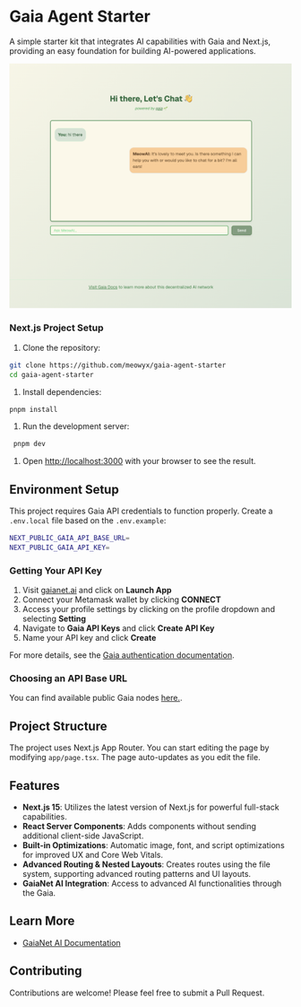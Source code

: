 # Gaia Agent Starter

A simple starter kit that integrates AI capabilities with Gaia and Next.js, providing an easy foundation for building AI-powered applications.


![Gaia Agent](./public/image.png)

### Next.js Project Setup

1. Clone the repository:

```bash
git clone https://github.com/meowyx/gaia-agent-starter
cd gaia-agent-starter

```

1. Install dependencies:

```bash
pnpm install

```

1. Run the development server:

```bash
 pnpm dev

```

1. Open [http://localhost:3000](http://localhost:3000/) with your browser to see the result.

## Environment Setup

This project requires Gaia API credentials to function properly. Create a `.env.local` file based on the `.env.example`:

```bash
NEXT_PUBLIC_GAIA_API_BASE_URL=
NEXT_PUBLIC_GAIA_API_KEY=
```

### Getting Your API Key

1. Visit [gaianet.ai](https://gaianet.ai) and click on **Launch App**
2. Connect your Metamask wallet by clicking **CONNECT**
3. Access your profile settings by clicking on the profile dropdown and selecting **Setting**
4. Navigate to **Gaia API Keys** and click **Create API Key**
5. Name your API key and click **Create**

For more details, see the [Gaia authentication documentation](https://docs.gaianet.ai/getting-started/authentication).

### Choosing an API Base URL

You can find available public Gaia nodes [here.](https://docs.gaianet.ai/nodes).

## Project Structure

The project uses Next.js App Router. You can start editing the page by modifying `app/page.tsx`. The page auto-updates as you edit the file.

## Features

- **Next.js 15**: Utilizes the latest version of Next.js for powerful full-stack capabilities.
- **React Server Components**: Adds components without sending additional client-side JavaScript.
- **Built-in Optimizations**: Automatic image, font, and script optimizations for improved UX and Core Web Vitals.
- **Advanced Routing & Nested Layouts**: Creates routes using the file system, supporting advanced routing patterns and UI layouts.
- **GaiaNet AI Integration**: Access to advanced AI functionalities through the Gaia.

## Learn More

- [GaiaNet AI Documentation](https://docs.gaianet.ai/)

## Contributing

Contributions are welcome! Please feel free to submit a Pull Request.